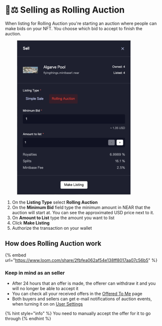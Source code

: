 # 👩⚖ Selling as Rolling Auction

When listing for Rolling Auction you're starting an auction where people can make bids on your NFT. You choose which bid to accept to finish the auction.

<figure><img src="../.gitbook/assets/Screenshot 2023-07-05 at 16.29.35.png" alt="" width="375"><figcaption></figcaption></figure>

1. On the **Listing Type** select **Rolling Auction**
2. On the **Minimum Bid** field type the minimum amount in NEAR that the auction will start at. You can see the approximated USD price next to it.
3. On **Amount to List** type the amount you want to list
4. Click **Make Listing**
5. Authorize the transaction on your wallet

## How does Rolling Auction work

{% embed url="https://www.loom.com/share/2fbfea062af54e138ff8017aa07c56b5" %}

### Keep in mind as an seller

* After 24 hours that an offer is made, the offerer can withdraw it and you will no longer be able to accept it
* You can check all your received offers in the [Offered To Me](https://www.mintbase.xyz/launchpad/offered-to-me/0) page
* Both buyers and sellers can get e-mail notifications of auction events, when turning it on on [User Settings](../creator/getting-started/user-settings.md#notifications)

{% hint style="info" %}
You need to manually accept the offer for it to go through
{% endhint %}
